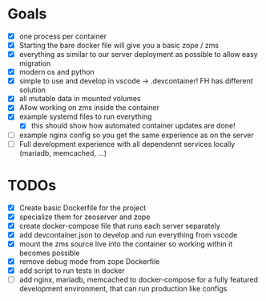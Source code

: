 # Goals

- [x] one process per container
- [X] Starting the bare docker file will give you a basic zope / zms
- [x] everything as similar to our server deployment as possible to allow easy migration
- [x] modern os and python
- [x] simple to use and develop in vscode -> .devcontainer! FH has different solution
- [x] all mutable data in mounted volumes
- [x] Allow working on zms inside the container
- [x] example systemd files to run everything
  - [x] this should show how automated container updates are done!
- [ ] example nginx config so you get the same experience as on the server
- [ ] Full development experience with all dependennt services locally (mariadb, memcached, …)

# TODOs

- [x] Create basic Dockerfile for the project
- [x] specialize them for zeoserver and zope
- [x] create docker-compose file that runs each server separately
- [x] add devcontainer.json to develop and run everything from vscode
- [x] mount the zms source live into the container so working within it becomes possible
- [x] remove debug mode from zope Dockerfile
- [x] add script to run tests in docker
- [ ] add nginx, mariadb, memcached to docker-compose for a fully featured development environment, that can run production like configs

